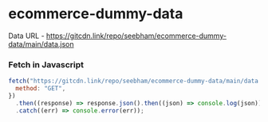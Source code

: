 # ecommerce-dummy-data

Data URL - https://gitcdn.link/repo/seebham/ecommerce-dummy-data/main/data.json

### Fetch in Javascript

```Javascript
fetch("https://gitcdn.link/repo/seebham/ecommerce-dummy-data/main/data.json", {
  method: "GET",
})
  .then((response) => response.json().then((json) => console.log(json)))
  .catch((err) => console.error(err));
```
